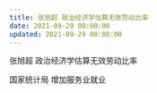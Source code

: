 ```yaml
---
title: 张旭超 政治经济学估算无效劳动比率
date: 2021-09-29 00:00:00
updated: 2021-09-29 00:00:00
---
```


张旭超 政治经济学估算无效劳动比率

国家统计局 增加服务业就业
